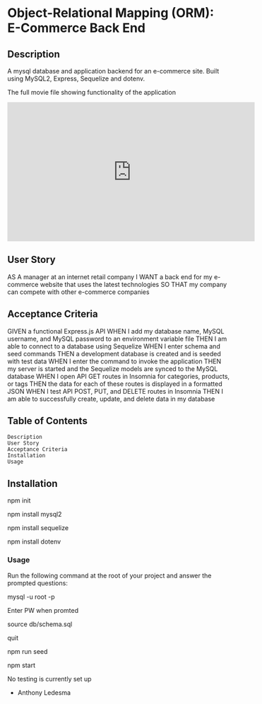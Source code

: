 # Object-Relational Mapping (ORM): E-Commerce Back End 


## Description
 A mysql database and application backend for an e-commerce site. Built using MySQL2, Express, Sequelize and dotenv.

  The full movie file showing functionality of the application
 
 <iframe width="560" height="315" src="https://www.youtube.com/embed/skv5_RSiv9k" title="YouTube video player" frameborder="0" allow="accelerometer; autoplay; clipboard-write; encrypted-media; gyroscope; picture-in-picture" allowfullscreen></iframe>
 
## User Story

AS A manager at an internet retail company
I WANT a back end for my e-commerce website that uses the latest technologies
SO THAT my company can compete with other e-commerce companies

## Acceptance Criteria

GIVEN a functional Express.js API
WHEN I add my database name, MySQL username, and MySQL password to an environment variable file
THEN I am able to connect to a database using Sequelize
WHEN I enter schema and seed commands
THEN a development database is created and is seeded with test data
WHEN I enter the command to invoke the application
THEN my server is started and the Sequelize models are synced to the MySQL database
WHEN I open API GET routes in Insomnia for categories, products, or tags
THEN the data for each of these routes is displayed in a formatted JSON
WHEN I test API POST, PUT, and DELETE routes in Insomnia
THEN I am able to successfully create, update, and delete data in my database

## Table of Contents

    Description
    User Story
    Acceptance Criteria
    Installation
    Usage

## Installation


npm init

npm install mysql2

npm install sequelize

npm install dotenv
### Usage


Run the following command at the root of your project and answer the prompted questions:

mysql -u root -p

Enter PW when promted

source db/schema.sql

quit

npm run seed

npm start




No testing is currently set up

- Anthony Ledesma
